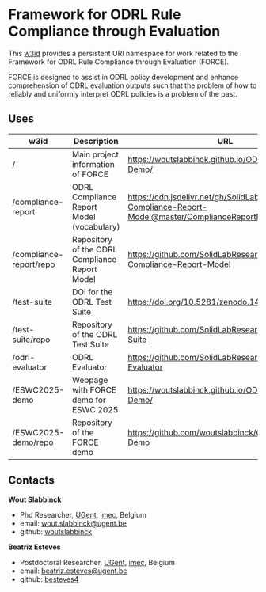 # Framework for ODRL Rule Compliance through Evaluation

This [w3id](https://w3id.org/force) provides a persistent URI namespace for work related to the Framework for ODRL Rule Compliance through Evaluation (FORCE).

FORCE is designed to assist in ODRL policy development and enhance comprehension of ODRL evaluation outputs such that the problem of how to reliably and uniformly interpret ODRL policies is a problem of the past.

## Uses

| w3id                    | Description                                    | URL                                                                                                        |
| ----------------------- | ---------------------------------------------- | ---------------------------------------------------------------------------------------------------------- |
| /                       | Main project information of FORCE              | https://woutslabbinck.github.io/ODRL-Evaluator-Demo/                                                       |
| /compliance-report      | ODRL Compliance Report Model (vocabulary)      | https://cdn.jsdelivr.net/gh/SolidLabResearch/ODRL-Compliance-Report-Model@master/ComplianceReportModel.ttl |
| /compliance-report/repo | Repository of the ODRL Compliance Report Model | https://github.com/SolidLabResearch/ODRL-Compliance-Report-Model                                           |
| /test-suite             | DOI for the ODRL Test Suite                    | https://doi.org/10.5281/zenodo.14290517                                                                    |
| /test-suite/repo        | Repository of the ODRL Test Suite              | https://github.com/SolidLabResearch/ODRL-Test-Suite                                                        |
| /odrl-evaluator         | ODRL Evaluator                                 | https://github.com/SolidLabResearch/ODRL-Evaluator                                                         |
| /ESWC2025-demo          | Webpage with FORCE demo for ESWC 2025          | https://woutslabbinck.github.io/ODRL-Evaluator-Demo/                                                       |
| /ESWC2025-demo/repo     | Repository of the FORCE demo                   | https://github.com/woutslabbinck/ODRL-Evaluator-Demo                                                       |

## Contacts

**Wout Slabbinck**
- Phd Researcher, [UGent](https://www.ugent.be/), [imec](https://www.imec-int.com/en), Belgium
- email: [wout.slabbinck@ugent.be](mailto:wout.slabbinck@ugent.be)
- github: [woutslabbinck](https://github.com/woutslabbinck/)

**Beatriz Esteves**
- Postdoctoral Researcher, [UGent](https://www.ugent.be/), [imec](https://www.imec-int.com/en), Belgium
- email: [beatriz.esteves@ugent.be](mailto:beatriz.esteves@ugent.be)
- github: [besteves4](https://github.com/besteves4)